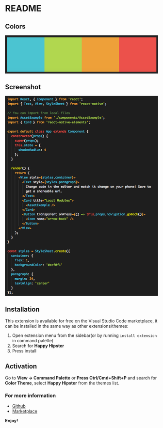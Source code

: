 # README

## Colors

![happy hipster theme screenshot](https://raw.githubusercontent.com/vladzadvorny/theme-happy-hipster/master/images/colors.png)

## Screenshot

![happy hipster theme screenshot](https://raw.githubusercontent.com/vladzadvorny/theme-happy-hipster/master/images/screenshot.png)

## Installation

This extension is available for free on the Visual Studio Code marketplace, it can be installed in the same way as other extensions/themes:

1. Open extension menu from the sidebar(or by running `install extension` in command palette)
2. Search for **Happy Hipster**
3. Press install

## Activation

Go to **View -> Command Palette** or **Press Ctrl/Cmd+Shift+P** and search for **Color Theme**,
select **Happy Hipster** from the themes list.

<!-- * Split the editor (`Cmd+\` on OSX or `Ctrl+\` on Windows and Linux)
* Toggle preview (`Shift+CMD+V` on OSX or `Shift+Ctrl+V` on Windows and Linux)
* Press `Ctrl+Space` (Windows, Linux) or `Cmd+Space` (OSX) to see a list of Markdown snippets -->

### For more information

* [Github](https://github.com/vladzadvorny/theme-happy-hipster)
* [Marketplace](https://marketplace.visualstudio.com/items?itemName=zadvorny.theme-happy-hipster)

**Enjoy!**
